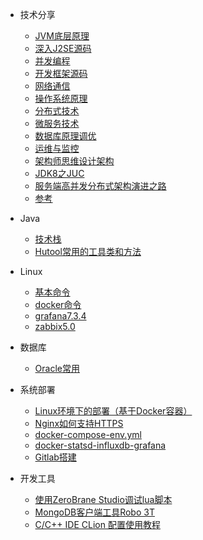 * 技术分享
  * [JVM底层原理](share/JVM底层原理.md)
  * [深入J2SE源码](share/深入J2SE源码.md)
  * [并发编程](share/并发编程.md)
  * [开发框架源码](share/开发框架源码.md)
  * [网络通信](share/网络通信.md)
  * [操作系统原理](share/操作系统原理.md)
  * [分布式技术](share/分布式技术.md)
  * [微服务技术](share/微服务技术.md)
  * [数据库原理调优](share/数据库原理调优.md)
  * [运维与监控](share/运维与监控.md)
  * [架构师思维设计架构](share/架构师思维设计架构.md)
  * [JDK8之JUC](share/JUC.md)
  * [服务端高并发分布式架构演进之路](share/服务端高并发分布式架构演进之路.md)
  * [参考](share/参考.md)

* Java
  * [技术栈](java/framework.md)
  * [Hutool常用的工具类和方法](java/hutool.md)

* Linux
  * [基本命令](linux/linux_command.md)
  * [docker命令](linux/docker_command.md)
  * [grafana7.3.4](linux/grafana7.3.4.md)
  * [zabbix5.0](linux/zabbix5.0.md)

* 数据库
  * [Oracle常用](database/oracle_command.md)

* 系统部署
  * [Linux环境下的部署（基于Docker容器）](deploy/docker-deploy.md)
  * [Nginx如何支持HTTPS](deploy/nginx_https_start.md)
  * [docker-compose-env.yml](deploy/docker-compose-env.md)
  * [docker-statsd-influxdb-grafana](deploy/docker-statsd-influxdb-grafana.md)
  * [Gitlab搭建](deploy/gitlab.md)

* 开发工具
  * [使用ZeroBrane Studio调试lua脚本](tools/zerobrane.md)
  * [MongoDB客户端工具Robo 3T](tools/robo3t.md)
  * [C/C++ IDE CLion 配置使用教程](tools/clion.md)


